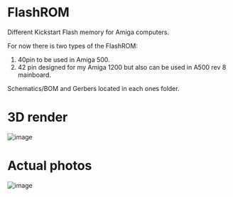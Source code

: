 # FlashROM
Different Kickstart Flash memory for Amiga computers.

For now there is two types of the FlashROM: 
1. 40pin to be used in Amiga 500.
2. 42 pin designed for my Amiga 1200 but also can be used in A500 rev 8 mainboard.

Schematics/BOM and Gerbers located in each ones folder.

# 3D render

![image](https://user-images.githubusercontent.com/81614352/164697567-8bb8a18c-abe1-49d6-b01f-3e5f90ce9067.png)

# Actual photos

![image](https://user-images.githubusercontent.com/81614352/164701710-d0ddf5fc-10ba-4de5-815e-14ce9a62f760.png)

